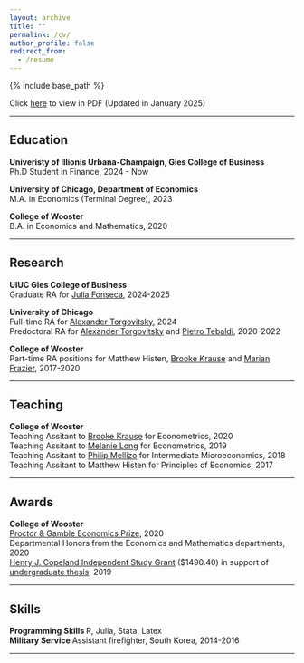 ```yaml
---
layout: archive
title: ""
permalink: /cv/
author_profile: false
redirect_from:
  - /resume
---
```


{% include base_path %}

Click [here](https://drive.google.com/file/d/1_cFAG4X3u22VXXG863L4BF3J-fZZJxax/view?usp=sharing) to view in PDF (Updated in January 2025)

<hr> 

## Education

<strong>Univeristy of Illionis Urbana-Champaign, Gies College of Business</strong> <br>
Ph.D Student in Finance, 2024 - Now <br>

<strong> University of Chicago, Department of Economics</strong> <br>
M.A. in Economics (Terminal Degree), 2023 <br>

<strong>College of Wooster</strong> <br>
B.A. in Economics and Mathematics, 2020<br>

<hr> 

## Research

<strong>UIUC Gies College of Business</strong> <br>
Graduate RA for [Julia Fonseca](https://www.juliafonseca.com), 2024-2025 <br>

<strong>University of Chicago</strong><br>
Full-time RA for [Alexander Torgovitsky](https://a-torgovitsky.github.io), 2024<br>
Predoctoral RA for [Alexander Torgovitsky](https://a-torgovitsky.github.io) and [Pietro Tebaldi](https://www.pietrotebaldi.com), 2020-2022 <br>

<strong>College of Wooster</strong><br>
Part-time RA positions for Matthew Histen, [Brooke Krause](https://sites.google.com/view/brookekrause/home) and [Marian Frazier](https://wooster.edu/bio/mafrazier/), 2017-2020 <br>
  
<hr> 

## Teaching

<strong>College of Wooster</strong> <br>
Teaching Assitant to [Brooke Krause](https://sites.google.com/view/brookekrause/home) for Econometrics, 2020 <br>
Teaching Assitant to [Melanie Long](https://sites.google.com/view/mglong/home?authuser=0) for Econometrics, 2019 <br>
Teaching Assitant to [Philip Mellizo](https://wooster.edu/bio/pmellizo/) for Intermediate Microeconomics, 2018 <br>
Teaching Assitant to Matthew Histen for Principles of Economics, 2017 <br>

<hr>

## Awards

<strong>College of Wooster</strong> <br>
[Proctor & Gamble Economics Prize](https://drive.google.com/file/d/1ZwWnqDEm9B9V1NSX19_Q0CVrE-ilk1Z-/view?usp=sharing), 2020 <br>
Departmental Honors from the Economics and Mathematics departments, 2020 <br>
[Henry J. Copeland Independent Study Grant](https://inside.wooster.edu/academic-affairs/copeland-fund/) ($1490.40) in support of [undergraduate thesis](https://openworks.wooster.edu/cgi/viewcontent.cgi?article=11861&context=independentstudy), 2019

<hr>

## Skills 
<strong>Programming Skills </strong> R, Julia, Stata, Latex <br>
<strong>Military Service </strong> Assistant firefighter, South Korea, 2014-2016

<hr> 
